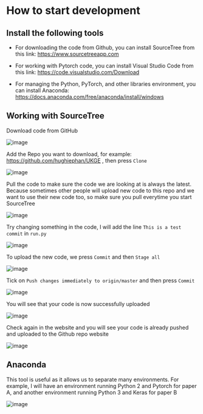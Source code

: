 # How to start development

## Install the following tools

- For downloading the code from Github, you can install SourceTree from this link: https://www.sourcetreeapp.com

- For working with Pytorch code, you can install Visual Studio Code from this link: https://code.visualstudio.com/Download

- For managing the Python, PyTorch, and other libraries environment, you can install Anaconda: https://docs.anaconda.com/free/anaconda/install/windows

## Working with SourceTree
Download code from GitHub

![image](https://github.com/hughiephan/UKGE/assets/16631121/6ec05dd5-603f-4f10-afc9-c080dab39076)

Add the Repo you want to download, for example: https://github.com/hughiephan/UKGE , then press `Clone`

![image](https://github.com/hughiephan/UKGE/assets/16631121/7dd84aa0-75b3-4aee-9f99-4c822a1d2d64)

Pull the code to make sure the code we are looking at is always the latest. Because sometimes other people will upload new code to this repo and we want to use their new code too, so make sure you pull everytime you start SourceTree

![image](https://github.com/hughiephan/UKGE/assets/16631121/9bd165a6-c048-4ce8-ba2e-7ccbdeee8f81)

Try changing something in the code, I will add the line `This is a test commit` in `run.py`

![image](https://github.com/hughiephan/UKGE/assets/16631121/5030febf-427e-4c45-a7ef-b209acb29636)

To upload the new code, we press `Commit` and then `Stage all`

![image](https://github.com/hughiephan/UKGE/assets/16631121/169e0f5e-e3e8-4565-963c-9f4be5ffb0d0)

Tick on `Push changes immediately to origin/master` and then press `Commit`

![image](https://github.com/hughiephan/UKGE/assets/16631121/0202dbea-8a75-488f-acff-ebdbc7631fd5)

You will see that your code is now successfully uploaded

![image](https://github.com/hughiephan/UKGE/assets/16631121/312880ce-4ef0-49ac-a28d-c4b8fb995437)

Check again in the website and you will see your code is already pushed and uploaded to the Github repo website

![image](https://github.com/hughiephan/UKGE/assets/16631121/bd9ae84d-3a32-4ce7-92e9-4f399ffe5351)

## Anaconda 

This tool is useful as it allows us to separate many environments. For example, I will have an environment running Python 2 and Pytorch for paper A, and another environment running Python 3 and Keras for paper B

![image](https://github.com/hughiephan/UKGE/assets/16631121/c4fa9cd2-819b-4cfa-8fa5-8a64852bba8b)

